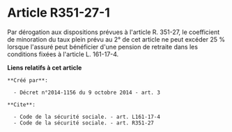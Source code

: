 # Article R351-27-1

Par dérogation aux dispositions prévues à l'article R. 351-27, le coefficient de minoration du taux plein prévu au 2° de cet
article ne peut excéder 25 % lorsque l'assuré peut bénéficier d'une pension de retraite dans les conditions fixées à
l'article L. 161-17-4.

**Liens relatifs à cet article**

	**Créé par**:

	  - Décret n°2014-1156 du 9 octobre 2014 - art. 3

	**Cite**:

	  - Code de la sécurité sociale. - art. L161-17-4
	  - Code de la sécurité sociale. - art. R351-27
